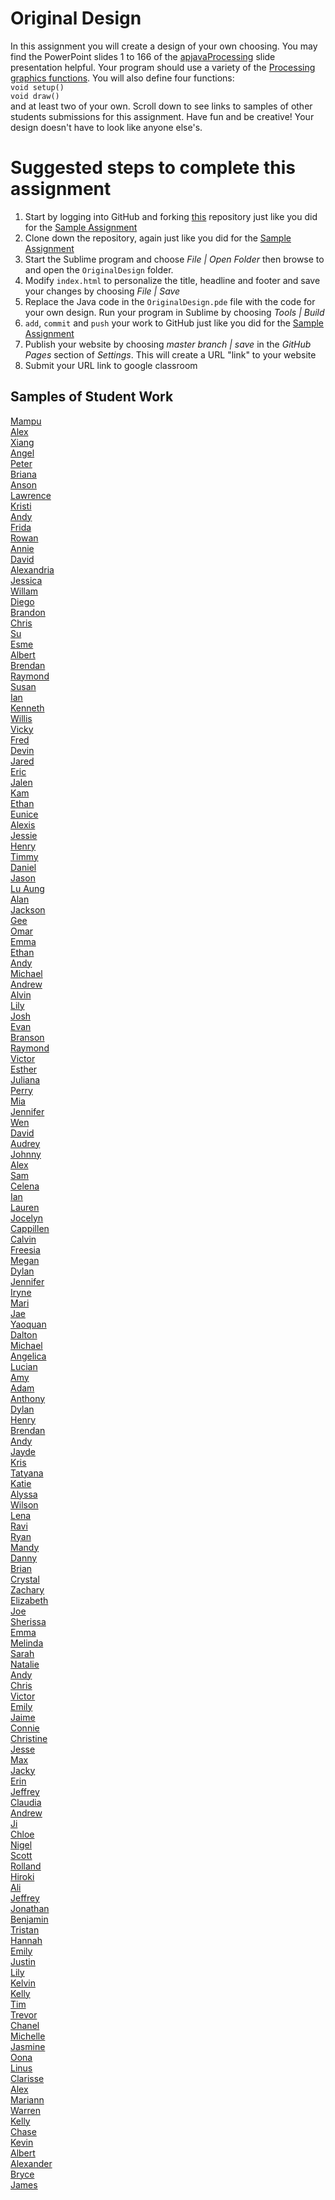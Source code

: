 Original Design
===============

In this assignment you will create a design of your own choosing. You may find the PowerPoint slides 1 to 166 of the [apjavaProcessing](https://docs.google.com/presentation/d/1sqbareaFmF9fMcp0XOl3hRO6hAlrU5WIaj4V-Kd3eDI/edit?usp=sharing) slide presentation helpful. Your program should use a variety of the [Processing graphics functions](https://processing.org/reference/). You will also define four functions:  
`void setup()`  
`void draw()`  
and at least two of your own. Scroll down to see links to samples of other students submissions for this assignment. Have fun and be creative! Your design doesn't have to look like anyone else's.

Suggested steps to complete this assignment
===============
1. Start by logging into GitHub and forking [this](https://github.com/LowellSampleClass/OriginalDesign) repository just like you did for the [Sample Assignment](https://github.com/APCSLowell/SampleAssignment)  
2. Clone down the repository, again just like you did for the [Sample Assignment](https://github.com/APCSLowell/SampleAssignment)
3. Start the Sublime program and choose *File | Open Folder* then browse to and open the `OriginalDesign` folder.
4. Modify `index.html` to personalize the title, headline and footer and save your changes by choosing *File | Save*
5. Replace the Java code in the `OriginalDesign.pde` file with the code for your own design. Run your program in Sublime by choosing *Tools | Build*
6. `add`, `commit` and `push` your work to GitHub just like you did for the [Sample Assignment](https://github.com/APCSLowell/SampleAssignment)
7. Publish your website by choosing *master branch | save* in the *GitHub Pages* section of *Settings*. This will create a URL "link" to your website
8. Submit your URL link to google classroom

Samples of Student Work
-----------------------
[Mampu](https://koooolk.github.io/OriginalDesign/)   
[Alex](https://alngo1.github.io/OriginalDesign/)   
[Xiang](https://kagehayashi.github.io/OriginalDesign/)   
[Angel](https://anli30.github.io/OriginalDesign/)   
[Peter](https://peterwu1205.github.io/OriginalDesign/)   
[Briana](https://brli6.github.io/OriginalDesign/)   
[Anson](https://anyip4.github.io/OriginalDesign/)   
[Lawrence](https://lawrencelowell.github.io/OriginalDesign/)   
[Kristi](https://kristilee1171.github.io/OriginalDesign/)   
[Andy](https://anwu1.github.io/SampleAssignment/)   
[Frida](https://frida-calvo.github.io/OriginalDesign/)   
[Rowan](https://rowanmckereghan.github.io/OriginalDesign/)   
[Annie](https://anli32.github.io/OriginalDesign/)   
[David](https://dachen18.github.io/OriginalDesign/)   
[Alexandria](https://alexandriayip.github.io/OriginalDesign/)   
[Jessica](https://jessical26.github.io/OriginalDesign/)   
[Willam](https://willsamc16.github.io/OriginalDesign/)   
[Diego](https://diegoleong.github.io/OriginalDesign/)   
[Brandon](https://btlsandwich.github.io/OriginalDesign/)   
[Chris](https://whizardxd.github.io/APCS/Processing/OriginalDesign/Original_Design.html)    
[Su](https://suzin1.github.io/OriginalDesign/)   
[Esme](https://esmedpk.github.io/OriginalDesign/)   
[Albert](https://albertgiang.github.io/OriginalDesign/)   
[Brendan](https://brchao.github.io/OriginalDesign/)   
[Raymond](https://luzray56.github.io/OriginalDesign/)   
[Susan](https://susanm87.github.io/OriginalDesign/)   
[Ian](https://iatang21.github.io/OriginalDesign/)    
[Kenneth](https://zhwen1.github.io/OriginalDesign/)   
[Willis](https://willisli.github.io/OriginalDesign/)   
[Vicky](https://vickyguan3.github.io/OriginalDesign/)   
[Fred](https://fredxhua.github.io/OriginalDesign/)   
[Devin](https://dely4.github.io/OriginalDesign/)   
[Jared](https://jaredyee25.github.io/OriginalDesign/)   
[Eric](https://3ricyu.github.io/OriginalDesign/)   
[Jalen](https://jalenng.github.io/OriginalDesign/)   
[Kam](https://katam8.github.io/SampleAssignment/)   
[Ethan](https://ethantruong.github.io/SampleAssignment/)   
[Eunice](https://euborres.github.io/OriginalDesign/)   
[Alexis](https://alexisapcs.github.io/OriginalDesign/)   
[Jessie](https://envylyst.github.io/OriginalDesign/)   
[Henry](https://henryjack12.github.io/OriginalDesign/)   
[Timmy](https://tidang.github.io/OriginalDesign/)   
[Daniel](https://danieldoan101.github.io/OriginalDesign/)   
[Jason](https://everyusernameitrywentwrong-jason-ye.github.io/OriginalDesign/)   
[Lu Aung](https://luaung.github.io/OriginalDesign/)   
[Alan](https://alchena.github.io/OriginalDesign/)   
[Jackson](https://jacksonjude.github.io/OriginalDesign/)   
[Gee](https://trtran8.github.io/OriginalDesign/)   
[Omar](https://omaralkharji.github.io/OriginalDesign/)   
[Emma](https://emmab3.github.io/OriginalDesign/)   
[Ethan](https://ethan-ap-cs.github.io/OriginalDesign/)   
[Andy](https://anli28.github.io/OriginalDesign/)   
[Michael](https://michaelapcs.github.io/OriginalDesign/)   
[Andrew](https://abootatoo.github.io/OriginalDesign/)   
[Alvin](https://alvin4ever.github.io/OriginalDesign/)   
[Lily](https://cailcali.github.io/OriginalDesign/)   
[Josh](https://jowong1.github.io/OriginalDesign/)   
[Evan](https://evanmchan.github.io/OriginalDesign/)   
[Branson](https://brguan1.github.io/SampleAssignment/)   
[Raymond](https://raysandvectors.github.io/OriginalDesign/)   
[Victor](https://mbewd.github.io/OriginalDesign/)   
[Esther](https://estherchung83.github.io/OriginalDesign/)   
[Juliana](https://solojuliana.github.io/OriginalDesign/)   
[Perry](https://perry2.github.io/OriginalDesign/)   
[Mia](https://chenmia.github.io/OriginalDesign/)   
[Jennifer](https://jp4099.github.io/SampleAssignment/)   
[Wen](https://wizardowolfini.github.io/OriginalDesign/)   
[David](https://dactualchung.github.io/OriginalDesign/)   
[Audrey](https://chubbibunniomnomnom.github.io/OriginalDesign/)   
[Johnny](https://jonguyen15.github.io/OriginalDesign/)   
[Alex](https://alexanduh.github.io/OriginalDesign/)   
[Sam](https://saxie1.github.io/OriginalDesign/)   
[Celena](https://celinaye.github.io/OriginalDesign/)   
[Ian](https://ialau.github.io/OriginalDesign/)   
[Lauren](https://lauren-tran.github.io/OriginalDesign/)   
[Jocelyn](https://pexie66.github.io/OriginalDesign/)   
[Cappillen](https://apcscap.github.io/OriginalDesign/)   
[Calvin](https://callmecalvin808.github.io/OriginalDesign/)  
[Freesia](https://freesiaf.github.io/OriginalDesign/)   
[Megan](https://meganeliza.github.io/OriginalDesign/)   
[Dylan](https://dessex.github.io/OriginalDesign/)   
[Jennifer](https://jehui2.github.io/OriginalDesign/)   
[Iryne](https://irynechu.github.io/OriginalDesign/)   
[Mari](https://mariwoodworth.github.io/OriginalDesign/)   
[Jae](https://jaekim06789.github.io/OriginalDesign/)   
[Yaoquan](https://yachen16.github.io/Original-Design/)   
[Dalton](https://daltonnham.github.io/OriginalDesign/)   
[Michael](https://psyduckjar.github.io/OriginalDesign/)   
[Angelica](https://anlam4.github.io/OriginalDesign/)   
[Lucian](https://lucianli.github.io/OriginalDesign/)   
[Amy](https://amychang415.github.io/OriginalDesign/)   
[Adam](https://norwegianwoods.github.io/OriginalDesign/)   
[Anthony](https://aanthh.github.io/OriginalDesign/)   
[Dylan](https://dyhuynh.github.io/OriginalDesign/)   
[Henry](https://helee2.github.io/OriginalDesign/)   
[Brendan](https://brleunga.github.io/OriginalDesign/)   
[Andy](https://anli28.github.io/OriginalDesign/)   
[Jayde](https://jaydewong.github.io/Egg/)   
[Kris](https://potato-krisu.github.io/OriginalDesign/)   
[Tatyana](https://tgrishanina.github.io/OriginalDesign/)   
[Katie](https://ktay369.github.io/OriginalDesign/)   
[Alyssa](https://alyangelxd.github.io/OriginalDesign/)   
[Wilson](https://strawhatwilson.github.io/OriginalDesign/)   
[Lena](https://leogrady.github.io/OriginalDesign/)   
[Ravi](https://ravik0.github.io/OriginalDesign/)   
[Ryan](https://someguy13.github.io/OriginalDesign/)   
[Mandy](https://mandy-wu.github.io/OriginalDesign/)   
[Danny](https://dshockz415.github.io/OriginalDesign/)   
[Brian](https://bryee10.github.io/OriginalDesign/)   
[Crystal](https://crystalleesf.github.io/OriginalDesign/)   
[Zachary](https://dengzacapcs.github.io/OriginalDesign/)   
[Elizabeth](https://elkirwan.github.io/OriginalDesign/)   
[Joe](https://joehuang1108.github.io/OriginalDesign/)   
[Sherissa](https://sherissago.github.io/OriginalDesign/)   
[Emma](https://emblenkinsop.github.io/OriginalDesign/)    
[Melinda](https://melindali255.github.io/OriginalDesign/)   
[Sarah](https://sarah2468.github.io/OriginalDesign/)   
[Natalie](https://nabunimovitz.github.io/OriginalDesign/)   
[Andy](https://8-man.github.io/OriginalDesign/)   
[Chris](https://chrisc641.github.io/OriginalDesign/)   
[Victor](https://victorchaan.github.io/OriginalDesign/)   
[Emily](https://emchen1.github.io/OriginalDesign/)   
[Jaime](https://ixjaime.github.io/OriginalDesign/)   
[Connie](https://theconnieliu.github.io/OriginalDesign/)   
[Christine](https://dumbdumbdot.github.io/OriginalDesign/)   
[Jesse](http://buzzcrackle.com/apcs/SampleAssignment)   
[Max](https://maxwxng.github.io/OriginalDesign/)   
[Jacky](https://jaliu4.github.io/OriginalDesign/)   
[Erin](https://erwu5.github.io/OriginalDesign/)   
[Jeffrey](https://jeffreythesloth.github.io/OriginalDesign/)   
[Claudia](https://zixuanshao.github.io/OriginalDesign/)   
[Andrew](https://ansimasfusd.github.io/OriginalDesign/)   
[Ji](https://jili53.github.io/OriginalDesign/)   
[Chloe](https://chlozimo.github.io/OriginalDesign/)   
[Nigel](https://ninebraska.github.io/OriginalDesign/)   
[Scott](https://lulzees.github.io/OriginalDesign/)   
[Rolland](https://rollandliao.github.io/OriginalDesign/)   
[Hiroki](https://hirokimasudathaya.github.io/OriginalDesign/)   
[Ali](https://shaikh7860.github.io/OriginalDesign/)   
[Jeffrey](https://jechen27.github.io/OriginalDesign/)   
[Jonathan](https://jonathan109.github.io/OriginalDesign/)   
[Benjamin](https://begilbert.github.io/OriginalDesign/)   
[Tristan](https://trting.github.io/OriginalDesign/)   
[Hannah](https://hacosselmon.github.io/OriginalDesign-1/)   
[Emily](https://emquach.github.io/OriginalDesign/)   
[Justin](https://jolucky.github.io/OriginalDesign/)   
[Lily](https://oulilyapjava.github.io/OriginalDesign/)   
[Kelvin](https://chan34kelvin.github.io/OriginalDesign/)   
[Kelly](https://kellykelp.github.io/OriginalDesign/)   
[Tim](https://timyuen2.github.io/OriginalDesign/)   
[Trevor](https://tlouie16.github.io/OriginalDesign/)   
[Chanel](https://chan3l.github.io/OriginalDesign/)   
[Michelle](https://misyel.github.io/OriginalDesign/)   
[Jasmine](https://jizeng2.github.io/OriginalDesign/)   
[Oona](https://oonarisseadams.github.io/OriginalDesign/)   
[Linus](https://linusng15.github.io/OriginalDesign/)   
[Clarisse](https://claruino.github.io/OriginalDesign/)   
[Alex](https://parkore9920.github.io/OriginalDesign/)   
[Mariann](https://mariann-lowellapcs.github.io/OriginalDesign/)   
[Warren](https://werren.github.io/OriginalDesign/)   
[Kelly](https://kellykelp.github.io/OriginalDesign/)   
[Chase](https://chaseabm.github.io/OriginalDesign/)   
[Kevin](https://kecoffey1.github.io/OriginalDesign/)   
[Albert](https://albertma222.github.io/OriginalDesign/)   
[Alexander](http://gh.epixtallion.tk/OriginalDesign/)   
[Bryce](https://brmao123.github.io/SampleAssignment/)   
[James](https://james168ma.github.io/OriginalDesign/)   


